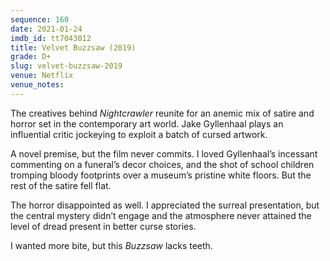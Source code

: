 ```yaml
---
sequence: 160
date: 2021-01-24
imdb_id: tt7043012
title: Velvet Buzzsaw (2019)
grade: D+
slug: velvet-buzzsaw-2019
venue: Netflix
venue_notes:
---
```


The creatives behind <span data-imdb-id="tt2872718">_Nightcrawler_</span> reunite for an anemic mix of satire and horror set in the contemporary art world. Jake Gyllenhaal plays an influential critic jockeying to exploit a batch of cursed artwork.

<!-- end -->

A novel premise, but the film never commits. I loved Gyllenhaal’s incessant commenting on a funeral’s decor choices, and the shot of school children tromping bloody footprints over a museum’s pristine white floors. But the rest of the satire fell flat.

The horror disappointed as well. I appreciated the surreal presentation, but the central mystery didn’t engage and the atmosphere never attained the level of dread present in better curse stories.

I wanted more bite, but this _Buzzsaw_ lacks teeth.

